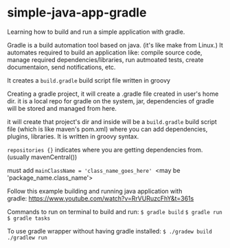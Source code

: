 # simple-java-app-gradle
Learning how to build and run a simple application with gradle.

Gradle is a build automation tool based on java. (it's like make from Linux.) It automates required to build an application like: compile source code, manage required dependencies/libraries, run autmoated tests, create documentaion, send notifications, etc.

It creates a `build.gradle` build script file written in groovy

Creating a gradle project, it will create a .gradle file created in user's home dir. it is a local repo for gradle on the system, jar, dependencies of gradle will be stored and managed from here.

it will create that project's dir and inside will be a `build.gradle` build script file (which is like maven's pom.xml) where you can add dependencies, plugins, libraries. It is written in groovy syntax.

`repositories {}` indicates where you are getting dependencies from. (usually mavenCentral())

must add  `mainClassName = 'class_name_goes_here'`  <may be 'package_name.class_name'>

Follow this example building and running java application with gradle: https://www.youtube.com/watch?v=RrVURuzcFhY&t=361s

Commands to run on terminal to build and run:
`$ gradle build`
`$ gradle run`
`$ gradle tasks`

To use gradle wrapper without having gradle installed:
`$ ./gradew build`
` ./gradlew run`
